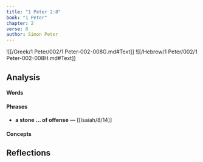 ```yaml
---
title: "1 Peter 2:8"
book: "1 Peter"
chapter: 2
verse: 8
author: Simon Peter
---
```

![[/Greek/1 Peter/002/1 Peter-002-008G.md#Text]]
![[/Hebrew/1 Peter/002/1 Peter-002-008H.md#Text]]

## Analysis

#### Words

#### Phrases
- **a stone ... of offense** — [[Isaiah/8/14]]

#### Concepts

## Reflections
